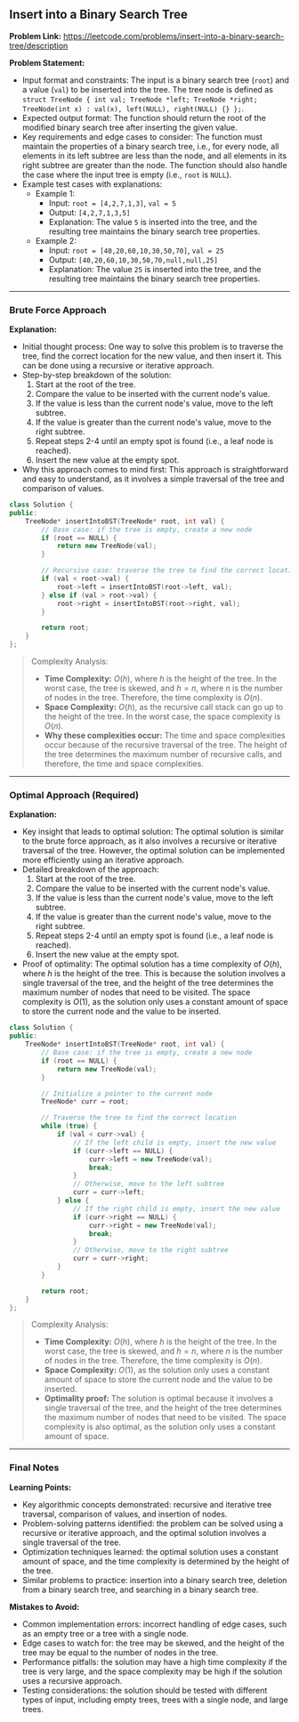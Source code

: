## Insert into a Binary Search Tree

**Problem Link:** https://leetcode.com/problems/insert-into-a-binary-search-tree/description

**Problem Statement:**
- Input format and constraints: The input is a binary search tree (`root`) and a value (`val`) to be inserted into the tree. The tree node is defined as `struct TreeNode { int val; TreeNode *left; TreeNode *right; TreeNode(int x) : val(x), left(NULL), right(NULL) {} };`.
- Expected output format: The function should return the root of the modified binary search tree after inserting the given value.
- Key requirements and edge cases to consider: The function must maintain the properties of a binary search tree, i.e., for every node, all elements in its left subtree are less than the node, and all elements in its right subtree are greater than the node. The function should also handle the case where the input tree is empty (i.e., `root` is `NULL`).
- Example test cases with explanations:
  - Example 1:
    - Input: `root = [4,2,7,1,3]`, `val = 5`
    - Output: `[4,2,7,1,3,5]`
    - Explanation: The value `5` is inserted into the tree, and the resulting tree maintains the binary search tree properties.
  - Example 2:
    - Input: `root = [40,20,60,10,30,50,70]`, `val = 25`
    - Output: `[40,20,60,10,30,50,70,null,null,25]`
    - Explanation: The value `25` is inserted into the tree, and the resulting tree maintains the binary search tree properties.

---

### Brute Force Approach

**Explanation:**
- Initial thought process: One way to solve this problem is to traverse the tree, find the correct location for the new value, and then insert it. This can be done using a recursive or iterative approach.
- Step-by-step breakdown of the solution:
  1. Start at the root of the tree.
  2. Compare the value to be inserted with the current node's value.
  3. If the value is less than the current node's value, move to the left subtree.
  4. If the value is greater than the current node's value, move to the right subtree.
  5. Repeat steps 2-4 until an empty spot is found (i.e., a leaf node is reached).
  6. Insert the new value at the empty spot.
- Why this approach comes to mind first: This approach is straightforward and easy to understand, as it involves a simple traversal of the tree and comparison of values.

```cpp
class Solution {
public:
    TreeNode* insertIntoBST(TreeNode* root, int val) {
        // Base case: if the tree is empty, create a new node
        if (root == NULL) {
            return new TreeNode(val);
        }

        // Recursive case: traverse the tree to find the correct location
        if (val < root->val) {
            root->left = insertIntoBST(root->left, val);
        } else if (val > root->val) {
            root->right = insertIntoBST(root->right, val);
        }

        return root;
    }
};
```

> Complexity Analysis:
> - **Time Complexity:** $O(h)$, where $h$ is the height of the tree. In the worst case, the tree is skewed, and $h = n$, where $n$ is the number of nodes in the tree. Therefore, the time complexity is $O(n)$.
> - **Space Complexity:** $O(h)$, as the recursive call stack can go up to the height of the tree. In the worst case, the space complexity is $O(n)$.
> - **Why these complexities occur:** The time and space complexities occur because of the recursive traversal of the tree. The height of the tree determines the maximum number of recursive calls, and therefore, the time and space complexities.

---

### Optimal Approach (Required)

**Explanation:**
- Key insight that leads to optimal solution: The optimal solution is similar to the brute force approach, as it also involves a recursive or iterative traversal of the tree. However, the optimal solution can be implemented more efficiently using an iterative approach.
- Detailed breakdown of the approach:
  1. Start at the root of the tree.
  2. Compare the value to be inserted with the current node's value.
  3. If the value is less than the current node's value, move to the left subtree.
  4. If the value is greater than the current node's value, move to the right subtree.
  5. Repeat steps 2-4 until an empty spot is found (i.e., a leaf node is reached).
  6. Insert the new value at the empty spot.
- Proof of optimality: The optimal solution has a time complexity of $O(h)$, where $h$ is the height of the tree. This is because the solution involves a single traversal of the tree, and the height of the tree determines the maximum number of nodes that need to be visited. The space complexity is $O(1)$, as the solution only uses a constant amount of space to store the current node and the value to be inserted.

```cpp
class Solution {
public:
    TreeNode* insertIntoBST(TreeNode* root, int val) {
        // Base case: if the tree is empty, create a new node
        if (root == NULL) {
            return new TreeNode(val);
        }

        // Initialize a pointer to the current node
        TreeNode* curr = root;

        // Traverse the tree to find the correct location
        while (true) {
            if (val < curr->val) {
                // If the left child is empty, insert the new value
                if (curr->left == NULL) {
                    curr->left = new TreeNode(val);
                    break;
                }
                // Otherwise, move to the left subtree
                curr = curr->left;
            } else {
                // If the right child is empty, insert the new value
                if (curr->right == NULL) {
                    curr->right = new TreeNode(val);
                    break;
                }
                // Otherwise, move to the right subtree
                curr = curr->right;
            }
        }

        return root;
    }
};
```

> Complexity Analysis:
> - **Time Complexity:** $O(h)$, where $h$ is the height of the tree. In the worst case, the tree is skewed, and $h = n$, where $n$ is the number of nodes in the tree. Therefore, the time complexity is $O(n)$.
> - **Space Complexity:** $O(1)$, as the solution only uses a constant amount of space to store the current node and the value to be inserted.
> - **Optimality proof:** The solution is optimal because it involves a single traversal of the tree, and the height of the tree determines the maximum number of nodes that need to be visited. The space complexity is also optimal, as the solution only uses a constant amount of space.

---

### Final Notes

**Learning Points:**
- Key algorithmic concepts demonstrated: recursive and iterative tree traversal, comparison of values, and insertion of nodes.
- Problem-solving patterns identified: the problem can be solved using a recursive or iterative approach, and the optimal solution involves a single traversal of the tree.
- Optimization techniques learned: the optimal solution uses a constant amount of space, and the time complexity is determined by the height of the tree.
- Similar problems to practice: insertion into a binary search tree, deletion from a binary search tree, and searching in a binary search tree.

**Mistakes to Avoid:**
- Common implementation errors: incorrect handling of edge cases, such as an empty tree or a tree with a single node.
- Edge cases to watch for: the tree may be skewed, and the height of the tree may be equal to the number of nodes in the tree.
- Performance pitfalls: the solution may have a high time complexity if the tree is very large, and the space complexity may be high if the solution uses a recursive approach.
- Testing considerations: the solution should be tested with different types of input, including empty trees, trees with a single node, and large trees.